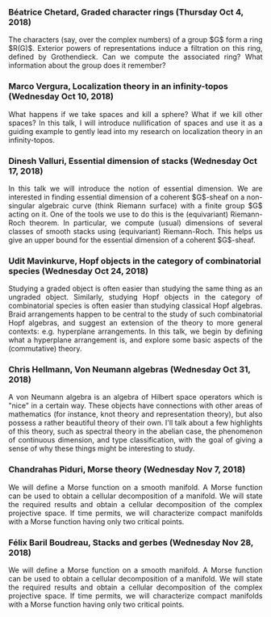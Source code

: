 ### Béatrice Chetard, Graded character rings (Thursday Oct 4, 2018)
<p style='text-align: justify;'>
The characters (say, over the complex numbers) of a group $G$ form a ring $R(G)$. Exterior powers of representations induce a filtration on this ring, defined by Grothendieck. Can we compute the associated ring? What information about the group does it remember?
</p>

### Marco Vergura, Localization theory in an infinity-topos (Wednesday Oct 10, 2018)
<p style='text-align: justify;'>
What happens if we take spaces and kill a sphere? What if we kill other spaces? In this talk, I will introduce nullification of spaces and use it as a guiding example to gently lead into my research on localization theory in an infinity-topos.
</p>

### Dinesh Valluri, Essential dimension of stacks (Wednesday Oct 17, 2018)
<p style='text-align: justify;'>
In this talk we will introduce the notion of essential dimension. We are interested in finding essential dimension of a coherent $G$-sheaf on a non-singular algebraic curve (think Riemann surface) with a finite group $G$ acting on it. One of the tools we use to do this is the (equivariant) Riemann-Roch theorem. In particular, we compute (usual) dimensions of several classes of smooth stacks using (equivariant) Riemann-Roch. This helps us give an upper bound for the essential dimension of a coherent $G$-sheaf.
</p>

### Udit Mavinkurve, Hopf objects in the category of combinatorial species (Wednesday Oct 24, 2018)
<p style='text-align: justify;'>
Studying a graded object is often easier than studying the same thing as an ungraded object. Similarly, studying Hopf objects in the category of combinatorial species is often easier than studying classical Hopf algebras. Braid arrangements happen to be central to the study of such combinatorial Hopf algebras, and suggest an extension of the theory to more general contexts: e.g. hyperplane arrangements. In this talk, we begin by defining what a hyperplane arrangement is, and explore some basic aspects of the (commutative) theory.
</p>

### Chris Hellmann, Von Neumann algebras (Wednesday Oct 31, 2018)
<p style='text-align: justify;'>
A von Neumann algebra is an algebra of Hilbert space operators which is "nice" in a certain way. These objects have connections with other areas of mathematics (for instance, knot theory and representation theory), but also possess a rather beautiful theory of their own. I'll talk about a few highlights of this theory, such as spectral theory in the abelian case, the phenomenon of continuous dimension, and type classification, with the goal of giving a sense of why these things might be interesting to study.
</p>

### Chandrahas Piduri, Morse theory (Wednesday Nov 7, 2018)
<p style='text-align: justify;'>
We will define a Morse function on a smooth manifold. A Morse function can be used to obtain a cellular decomposition of a manifold. We will state the required results and obtain a cellular decomposition of the complex projective space. If time permits, we will characterize compact manifolds with a Morse function having only two critical points.
</p>

### Félix Baril Boudreau, Stacks and gerbes (Wednesday Nov 28, 2018)
<p style='text-align: justify;'>
We will define a Morse function on a smooth manifold. A Morse function can be used to obtain a cellular decomposition of a manifold. We will state the required results and obtain a cellular decomposition of the complex projective space. If time permits, we will characterize compact manifolds with a Morse function having only two critical points.
</p>
